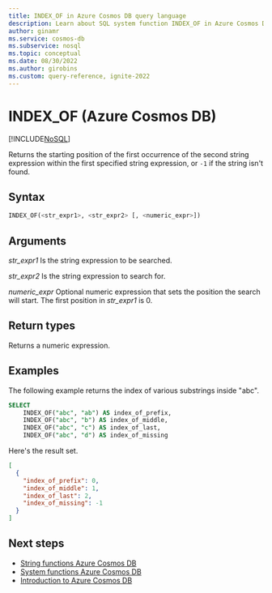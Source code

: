 ```yaml
---
title: INDEX_OF in Azure Cosmos DB query language
description: Learn about SQL system function INDEX_OF in Azure Cosmos DB.
author: ginamr
ms.service: cosmos-db
ms.subservice: nosql
ms.topic: conceptual
ms.date: 08/30/2022
ms.author: girobins
ms.custom: query-reference, ignite-2022
---
```


# INDEX_OF (Azure Cosmos DB)

[!INCLUDE[NoSQL](../../includes/appliesto-nosql.md)]

Returns the starting position of the first occurrence of the second string expression within the first specified string expression, or `-1` if the string isn't found.

## Syntax

```sql
INDEX_OF(<str_expr1>, <str_expr2> [, <numeric_expr>])
```

## Arguments

*str_expr1*
   Is the string expression to be searched.

*str_expr2*
   Is the string expression to search for.

*numeric_expr*
   Optional numeric expression that sets the position the search will start. The first position in *str_expr1* is 0.

## Return types

Returns a numeric expression.

## Examples

The following example returns the index of various substrings inside "abc".

```sql
SELECT
    INDEX_OF("abc", "ab") AS index_of_prefix,
    INDEX_OF("abc", "b") AS index_of_middle,
    INDEX_OF("abc", "c") AS index_of_last,
    INDEX_OF("abc", "d") AS index_of_missing
```

Here's the result set.

```json
[
  {
    "index_of_prefix": 0,
    "index_of_middle": 1,
    "index_of_last": 2,
    "index_of_missing": -1
  }
]
```

## Next steps

- [String functions Azure Cosmos DB](system-functions.yml)
- [System functions Azure Cosmos DB](system-functions.md)
- [Introduction to Azure Cosmos DB](../../introduction.md)
